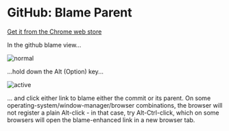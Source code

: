 GitHub: Blame Parent
====================

[Get it from the Chrome web store](https://chrome.google.com/webstore/detail/github-blame-parent/kafcedgenijobphganhaeiignhlipdij)

In the github blame view...

![normal](https://raw.github.com/chancancode/blame_parent/master/before.png)

...hold down the Alt (Option) key...

![active](https://raw.github.com/chancancode/blame_parent/master/after.png)

... and click either link to blame either the commit or its parent.  On some operating-system/window-manager/browser combinations, the browser will not register a plain Alt-click - in that case, try Alt-Ctrl-click, which on some browsers will open the blame-enhanced link in a new browser tab.
